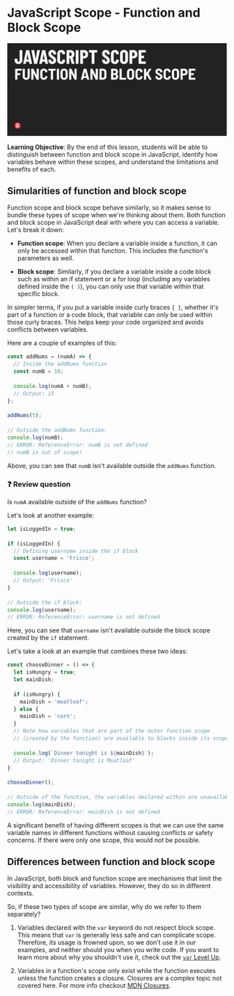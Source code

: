 # JavaScript Scope - Function and Block Scope

![Hero image](./assets/hero.png)

**Learning Objective**: By the end of this lesson, students will be able to distinguish between function and block scope in JavaScript, identify how variables behave within these scopes, and understand the limitations and benefits of each.

## Simularities of function and block scope

Function scope and block scope behave similarly, so it makes sense to bundle these types of scope when we're thinking about them. Both function and block scope in JavaScript deal with where you can access a variable. Let's break it down:

- **Function scope**: When you declare a variable inside a function, it can only be accessed within that function. This includes the function's parameters as well.

- **Block scope**: Similarly, if you declare a variable inside a code block such as within an if statement or a for loop (including any variables defined inside the `( )`), you can only use that variable within that specific block.

In simpler terms, if you put a variable inside curly braces `{ }`, whether it's part of a function or a code block, that variable can only be used within those curly braces. This helps keep your code organized and avoids conflicts between variables.

Here are a couple of examples of this:

```js
const addNums = (numA) => {
  // Inside the addNums function
  const numB = 10;

  console.log(numA + numB);
  // Output: 15
};

addNums(5);

// Outside the addNums function:
console.log(numB);
// ERROR: ReferenceError: numB is not defined
// numB is out of scope!
```

Above, you can see that `numB` isn't available outside the `addNums` function.

### ❓ Review question

Is `numA` available outside of the `addNums` function?


Let's look at another example:

```js
let isLoggedIn = true;

if (isLoggedIn) {
  // Defining username inside the if block
  const username = 'Frisco';

  console.log(username); 
  // Output: 'Frisco'
}

// Outside the if block:
console.log(username); 
// ERROR: ReferenceError: username is not defined
```

Here, you can see that `username` isn't available outside the block scope created by the `if` statement.

Let's take a look at an example that combines these two ideas:

```js
const chooseDinner = () => {
  let isHungry = true;
  let mainDish;

  if (isHungry) {
    mainDish = 'meatloaf';
  } else {
    mainDish = 'corn';
  }
  // Note how variables that are part of the outer function scope
  // (created by the function) are available to blocks inside its scope!

  console.log(`Dinner tonight is ${mainDish}`);
  // Output: 'Dinner tonight is Meatloaf'
}

chooseDinner();

// Outside of the function, the variables declared within are unavailable.
console.log(mainDish);
// ERROR: ReferenceError: mainDish is not defined
```

A significant benefit of having different scopes is that we can use the same variable names in different functions without causing conflicts or safety concerns. If there were only one scope, this would not be possible.

## Differences between function and block scope

In JavaScript, both block and function scope are mechanisms that limit the visibility and accessibility of variables. However, they do so in different contexts.

So, if these two types of scope are similar, why do we refer to them separately?

1) Variables declared with the `var` keyword do not respect block scope. This means that `var` is generally less safe and can complicate scope. Therefore, its usage is frowned upon, so we don't use it in our examples, and neither should you when you write code. If you want to learn more about why you shouldn't use it, check out the [`var` Level Up](../level-up/var.md).

2) Variables in a function's scope only exist while the function executes unless the function creates a closure. Closures are a complex topic not covered here. For more info checkout [MDN Closures](https://developer.mozilla.org/en-US/docs/Web/JavaScript/Closures).
